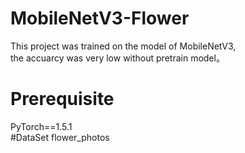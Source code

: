 # MobileNetV3-Flower
This project was trained on the model of MobileNetV3,  
the accuarcy was very low without pretrain model。
# Prerequisite
PyTorch==1.5.1  
#DataSet
flower_photos
